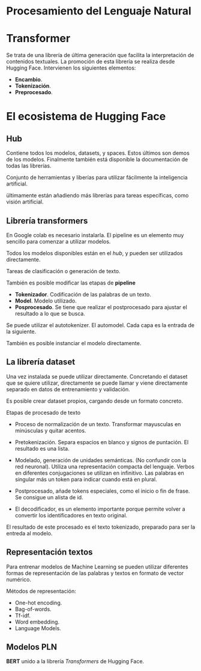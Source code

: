 # Procesamiento del Lenguaje Natural

# Transformer
Se trata de una librería de última generación que facilita la interpretación de contenidos textuales. La promoción de esta librería se realiza desde Hugging Face. 
Intervienen los siguientes elementos:
* **Encambio**.
* **Tokenización**.
* **Preprocesado**.

# El ecosistema de Hugging Face
## Hub
Contiene todos los modelos, datasets, y spaces. Estos últimos son demos de los modelos. Finalmente también está disponible la documentación de todas las librerías.

Conjunto de herramientas y liberías para utilizar fácilmente la inteligencia artificial.

ültimamente están añadiendo más librerías para tareas específicas, como visión artificial.

## Librería transformers
En Google colab es necesario instalarla. 
El pipeline es un elemento muy sencillo para comenzar a utilizar modelos.

Todos los modelos disponibles están en el *hub*, y pueden ser utilizados directamente.

Tareas de clasificación o generación de texto.

También es posible modificar las etapas de **pipeline**
* **Tokenizador**. Codificación de las palabras de un texto.
* **Model**. Modelo utilizado.
* **Posprocesado**. Se tiene que realizar el postprocesado para ajustar el resultado a lo que se busca.

Se puede utilizar el autotokenizer.
El automodel.
Cada capa es la entrada de la siguiente.

También es posible instanciar el modelo directamente.

## La librería dataset
Una vez instalada se puede utilizar directamente.
Concretando el dataset que se quiere utilizar, directamente se puede llamar y viene directamente separado en datos de entrenamiento y validación.

Es posible crear dataset propios, cargando desde un formato concreto.

Etapas de procesado de texto
* Proceso de normalización de un texto. Transformar mayusculas en minúsculas y quitar acentos.
* Pretokenización. Separa espacios en blanco y signos de puntación. El resultado es una lista.
* Modelado, generación de unidades semánticas. (No confundir con la red neuronal). Utiliza una representación compacta del lenguaje. Verbos en diferentes conjugaciones se utilizan en infinitivo. Las palabras en singular más un token para indicar cuando está en plural.
* Postprocesado, añade tokens especiales, como el inicio o fin de frase. Se consigue un alista de id.

* El decodificador, es un elemento importante porque permite volver a convertir los identificadores en texto original. 

El resultado de este procesado es el texto tokenizado, preparado para ser la entreda al modelo.


## Representación textos

Para entrenar modelos de Machine Learning se pueden utilizar diferentes formas de representación de las palabras y textos en formato de vector numérico.

Métodos de representación:
- One-hot encoding.
- Bag-of-words.
- Tf-idf.
- Word embedding.
- Language Models.

## Modelos PLN

**BERT** unido a la librería *Transformers* de Hugging Face. 